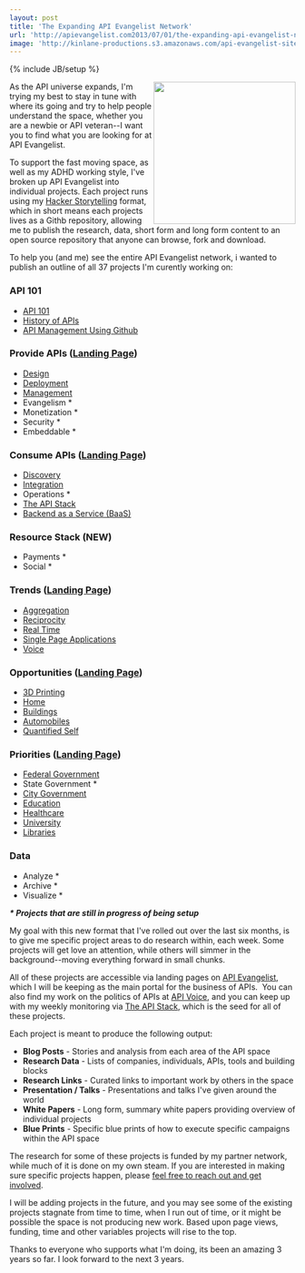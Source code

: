 ```yaml
---
layout: post
title: 'The Expanding API Evangelist Network'
url: 'http://apievangelist.com2013/07/01/the-expanding-api-evangelist-network/'
image: 'http://kinlane-productions.s3.amazonaws.com/api-evangelist-site/blog/KL_InApiWeTrust-1000.png'
---
```

{% include JB/setup %}
<p>
     <img src="https://s3.amazonaws.com/kinlane-productions/api-evangelist/t-shirts/KL_InApiWeTrust-1000.png"  width="250" align="right" />
</p>
<p>
     As the API universe expands, I'm trying my best to stay in tune with where its going and try to help people understand the space, whether you are a newbie or API veteran--I want you to find what you are looking for at API Evangelist.
</p>
<p>
     To support the fast moving space, as well as my ADHD working style, I've broken up API Evangelist into individual projects. Each project runs using my <a title="Hacker Storytelling" href="http://hackerstorytelling.com">Hacker Storytelling</a> format, which in short means each projects lives as a Githb repository, allowing me to publish the research, data, short form and long form content to an open source repository that anyone can browse, fork and download.
</p>
<p>
     To help you (and me) see the entire API Evangelist network, i wanted to publish an outline of all 37 projects I'm curently working on:
</p>
<h3>
     API 101
</h3>
<ul >
     <li>
          <a href="/index.php">API 101</a>
     </li>
     <li>
          <a href="/2013/06/17/updated-api-history-white-paper/">History of APIs</a>
     </li>
     <li>
          <a href="/2013/06/08/api-management-using-github/">API Management Using Github</a>
     </li>
</ul>
<h3>
     Provide APIs (<a href="/provide/">Landing Page</a>)
</h3>
<ul >
     <li>
          <a href="http://design.apievangelist.com/" target="_blank">Design</a>
     </li>
     <li>
          <a href="http://deployment.apievangelist.com/" target="_blank">Deployment</a>
     </li>
     <li>
          <a href="http://management.apievangelist.com/" target="_blank">Management</a>
     </li>
     <li>Evangelism *
     </li>
     <li>Monetization *
     </li>
     <li>Security *
     </li>
     <li>Embeddable *
     </li>
</ul>
<h3>
     Consume APIs (<a href="/consume/">Landing Page</a>)
</h3>
<ul >
     <li>
          <a href="http://discovery.apievangelist.com/" target="_blank">Discovery</a>
     </li>
     <li>
          <a href="http://integration.apievangelist.com/" target="_blank">Integration</a>
     </li>
     <li>Operations *
     </li>
     <li>
          <a href="http://theapistack.com/" target="_blank">The API Stack</a>
     </li>
     <li>
          <a href="http://baas.apievangelist.com/" target="_blank">Backend as a Service (BaaS)</a>
     </li>
</ul>
<h3>
     Resource Stack (NEW)
</h3>
<ul >
     <li>Payments *
     </li>
     <li>Social *
     </li>
</ul>
<h3>
     Trends (<a href="/trends/">Landing Page</a>)
</h3>
<ul >
     <li>
          <a href="http://aggregation.apievangelist.com/" target="_blank">Aggregation</a>
     </li>
     <li>
          <a href="http://reciprocity.apievangelist.com/" target="_blank">Reciprocity</a>
     </li>
     <li>
          <a href="http://realtime.apievangelist.com/" target="_blank">Real Time</a>
     </li>
     <li>
          <a href="http://spa.apievangelist.com/" target="_blank">Single Page Applications</a>
     </li>
     <li>
          <a href="http://voice.apievangelist.com/" target="_blank">Voice</a>
     </li>
</ul>
<h3>
     Opportunities (<a href="/opportunities/">Landing Page</a>)
</h3>
<ul >
     <li>
          <a href="http://3d-printing.apievangelist.com/" target="_blank">3D Printing</a>
     </li>
     <li>
          <a href="http://home.apievangelist.com/" target="_blank">Home</a>
     </li>
     <li>
          <a href="http://buildings.apievangelist.com/" target="_blank">Buildings</a>
     </li>
     <li>
          <a title="Automobiles" href="http://automobile.apievangelist.com/" target="_blank">Automobiles</a>
     </li>
     <li>
          <a href="http://quantified-self.apievangelist.com/" target="_blank">Quantified Self</a>
     </li>
</ul>
<h3>
     Priorities (<a href="/priorities/">Landing Page</a>)
</h3>
<ul >
     <li>
          <a href="http://federal-government.apievangelist.com/" target="_blank">Federal Government</a>
     </li>
     <li>State Government *
     </li>
     <li>
          <a href="http://city-government.apievangelist.com/" target="_blank">City Government</a>
     </li>
     <li>
          <a href="http://education.apievangelist.com/" target="_blank">Education</a>
     </li>
     <li>
          <a href="http://healthcare.apievangelist.com/" target="_blank">Healthcare</a>
     </li>
     <li>
          <a href="http://university.apievangelist.com/" target="_blank">University</a>
     </li>
     <li>
          <a title="Libraries" href="http://libraries.apievangelist.com/" target="_blank">Libraries</a>
     </li>
</ul>
<h3>
     Data
</h3>
<ul >
     <li>Analyze *
     </li>
     <li>Archive *
     </li>
     <li>Visualize *
     </li>
</ul>
<p>
     <strong><em>* Projects that are still in progress of being setup</em></strong>
</p>
<p>
     My goal with this new format that I've rolled out over the last six months, is to give me specific project areas to do research within, each week. Some projects will get love an attention, while others will simmer in the background--moving everything forward in small chunks.
</p>
<p>
     All of these projects are accessible via landing pages on <a title="API Evangelist" href="http://www.apievangelist.com">API Evangelist</a>, which I will be keeping as the main portal for the business of APIs.  You can also find my work on the politics of APIs at <a href="http://apivoice.com">API Voice</a>, and you can keep up with my weekly monitoring via <a href="http://theapistack.com">The API Stack</a>, which is the seed for all of these projects.
</p>
<p>
     Each project is meant to produce the following output:
</p>
<ul >
     <li>
          <strong>Blog Posts</strong> - Stories and analysis from each area of the API space
     </li>
     <li>
          <strong>Research Data</strong> - Lists of companies, individuals, APIs, tools and building blocks
     </li>
     <li>
          <strong>Research Links</strong> - Curated links to important work by others in the space
     </li>
     <li>
          <strong>Presentation / Talks</strong> - Presentations and talks I've given around the world
     </li>
     <li>
          <strong>White Papers</strong> - Long form, summary white papers providing overview of individual projects
     </li>
     <li>
          <strong>Blue Prints</strong> - Specific blue prints of how to execute specific campaigns within the API space
     </li>
</ul>
<p>
     The research for some of these projects is funded by my partner network, while much of it is done on my own steam. If you are interested in making sure specific projects happen, please <a href="mailto:info@apievangelist.com">feel free to reach out and get involved</a>.
</p>
<p>
     I will be adding projects in the future, and you may see some of the existing projects stagnate from time to time, when I run out of time, or it might be possible the space is not producing new work. Based upon page views, funding, time and other variables projects will rise to the top.
</p>
<p>
     Thanks to everyone who supports what I'm doing, its been an amazing 3 years so far. I look forward to the next 3 years.
</p>
<p>
      
</p>
<ul ></ul>
